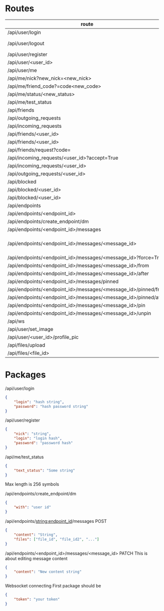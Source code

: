 # Routes
| route | method |
| ----- | ------ |
| /api/user/login | POST |
| /api/user/logout | GET POST DELETE |
| /api/user/register | POST |
| /api/user/<user_id> | GET |
| /api/user/me | GET |
| /api/me/nick?new_nick=<new_nick> | POST |
| /api/me/friend_code?=code<new_code> | POST |
| /api/me/status/<new_status>| POST |
| /api/me/test_status | POST |
| /api/friends | GET |
| /api/outgoing_requests | GET |
| /api/incoming_requests | GET |
| /api/friends/<user_id> | POST |
| /api/friends/<user_id> | DELETE |
| /api/friends/request?code=<friendcode> | POST |
| /api/incoming_requests/<user_id>?accept=True | POST |
| /api/incoming_requests/<user_id> | False> | POST |
| /api/outgoing_requests/<user_id> | DELETE |
| /api/blocked | GET |
| /api/blocked/<user_id> | POST |
| /api/blocked/<user_id> | DELETE |
| /api/endpoints | GET |
| /api/endpoints/<endpoint_id> | GET |
| /api/endpoints/create_endpoint/dm | POST |
| /api/endpoints/<endpoint_id>/messages | GET POST |
| /api/endpoints/<endpoint_id>/messages/<message_id> | GET DELETE PATCH |
| /api/endpoints/<endpoint_id>/messages/<message_id>?force=True | DELETE |
| /api/endpoints/<endpoint_id>/messages/<message_id>/from | GET |
| /api/endpoints/<endpoint_id>/messages/<message_id>/after | GET |
| /api/endpoints/<endpoint_id>/messages/pinned | GET |
| /api/endpoints/<endpoint_id>/messages/<message_id>/pinned/from | GET |
| /api/endpoints/<endpoint_id>/messages/<message_id>/pinned/after | GET |
| /api/endpoints/<endpoint_id>/messages/<message_id>/pin | PATCH |
| /api/endpoints/<endpoint_id>/messages/<message_id>/unpin | PATCH |
| /api/ws | WebSocket |
| /api/user/set_image | POST |
| /api/user/<user_id>/profile_pic | GET |
| /api/files/upload | POST |
| /api/files/<file_id> | GET |

# Packages
/api/user/login
```json
{
    "login": "hash string",
    "password": "hash password string"
}
```

/api/user/register
```json
{
    "nick": "string",
    "login": "login hash",
    "password": "password hash"
}
```


/api/me/test_status
```json
{
    "text_status": "Some string"
}
```
Max length is 256 symbols

/api/endpoints/create_endpoint/dm
```json
{
    "with": "user id"
}
```

/api/endpoints/<string:endpoint_id>/messages POST
```json
{
    "content": "String",
    "files": ["file_id", "file_id2", "..."]
}
```

/api/endpoints/<endpoint_id>/messages/<message_id> PATCH
 This is about editing message content
```json
{
    "content": "New content string"
}
```

Websocket connecting
First package should be
```json
{
    "token": "your token"
}
```
